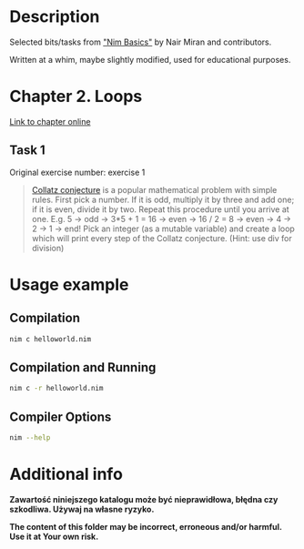 # Description

Selected bits/tasks from ["Nim Basics"](https://narimiran.github.io/nim-basics/) by Nair Miran and contributors.

Written at a whim, maybe slightly modified, used for educational purposes.

# Chapter 2. Loops

[Link to chapter online](https://narimiran.github.io/nim-basics/#_loops)

## Task 1

Original exercise number: exercise 1

> [Collatz conjecture](https://en.wikipedia.org/wiki/Collatz_conjecture) is a
> popular mathematical problem with simple rules. First pick a number. If it is
> odd, multiply it by three and add one; if it is even, divide it by two. Repeat
> this procedure until you arrive at one. E.g. 5 → odd → 3*5 + 1 = 16 → even →
> 16 / 2 = 8 → even → 4 → 2 → 1 → end!  Pick an integer (as a mutable variable)
> and create a loop which will print every step of the Collatz conjecture.
> (Hint: use div for division)

# Usage example

## Compilation

``` bash
nim c helloworld.nim
```

## Compilation and Running

```bash
nim c -r helloworld.nim
```

## Compiler Options

```bash
nim --help
```

# Additional info

**Zawartość niniejszego katalogu może być nieprawidłowa, błędna czy szkodliwa. Używaj na własne ryzyko.**

**The content of this folder may be incorrect, erroneous and/or harmful. Use it at Your own risk.**
